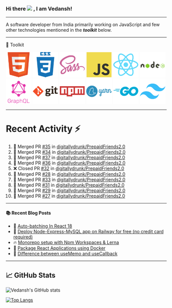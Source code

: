  ### Hi there <img src="https://raw.githubusercontent.com/MartinHeinz/MartinHeinz/master/wave.gif" height="20px"> , I am Vedansh!
 
 ---
 
A software developer from India primarily working on JavaScript and few other technologies mentioned in the ***toolkit*** below.

---

🔧 Toolkit

<img src="https://github.com/devicons/devicon/blob/master/icons/html5/html5-original.svg" alt="HTML" width="80" height="80"/>  <img src="https://github.com/devicons/devicon/blob/master/icons/css3/css3-plain-wordmark.svg" alt="CSS" width="80" height="80"/>   <img src="https://github.com/devicons/devicon/blob/master/icons/sass/sass-original.svg" alt="CSS" width="80" height="80"/>  <img src="https://github.com/devicons/devicon/blob/master/icons/javascript/javascript-original.svg" alt="JavaScript" width="80" height="80"/>  <img src="https://github.com/devicons/devicon/blob/master/icons/react/react-original.svg" alt="NodeJS" width="80" height="80"/>  <img src="https://github.com/devicons/devicon/blob/master/icons/nodejs/nodejs-original-wordmark.svg" alt="NodeJS" width="80" height="80"/>  <img src="https://github.com/devicons/devicon/blob/master/icons/graphql/graphql-plain-wordmark.svg" alt="NodeJS" width="80" height="80"/>  <img src="https://github.com/devicons/devicon/blob/master/icons/git/git-original-wordmark.svg" alt="Git" width="80" height="80"/>  <img src="https://github.com/devicons/devicon/blob/master/icons/npm/npm-original-wordmark.svg" alt="npm" width="80" height="80"/>  <img src="https://github.com/devicons/devicon/blob/master/icons/yarn/yarn-original-wordmark.svg" alt="yarn" width="80" height="80"/> <img src="https://github.com/devicons/devicon/blob/master/icons/go/go-original-wordmark.svg" alt="golang" width="80" height="80"/> <img src="https://github.com/devicons/devicon/blob/master/icons/tailwindcss/tailwindcss-plain.svg" alt="tailwindcss" width="80" height="80"/>

---

# Recent Activity :zap:
<!--START_SECTION:activity-->
1. 🎉 Merged PR [#35](https://github.com/digitallydrunk/PrepaidFriends2.0/pull/35) in [digitallydrunk/PrepaidFriends2.0](https://github.com/digitallydrunk/PrepaidFriends2.0)
2. 🎉 Merged PR [#34](https://github.com/digitallydrunk/PrepaidFriends2.0/pull/34) in [digitallydrunk/PrepaidFriends2.0](https://github.com/digitallydrunk/PrepaidFriends2.0)
3. 🎉 Merged PR [#37](https://github.com/digitallydrunk/PrepaidFriends2.0/pull/37) in [digitallydrunk/PrepaidFriends2.0](https://github.com/digitallydrunk/PrepaidFriends2.0)
4. 🎉 Merged PR [#36](https://github.com/digitallydrunk/PrepaidFriends2.0/pull/36) in [digitallydrunk/PrepaidFriends2.0](https://github.com/digitallydrunk/PrepaidFriends2.0)
5. ❌ Closed PR [#32](https://github.com/digitallydrunk/PrepaidFriends2.0/pull/32) in [digitallydrunk/PrepaidFriends2.0](https://github.com/digitallydrunk/PrepaidFriends2.0)
6. 🎉 Merged PR [#28](https://github.com/digitallydrunk/PrepaidFriends2.0/pull/28) in [digitallydrunk/PrepaidFriends2.0](https://github.com/digitallydrunk/PrepaidFriends2.0)
7. 🎉 Merged PR [#33](https://github.com/digitallydrunk/PrepaidFriends2.0/pull/33) in [digitallydrunk/PrepaidFriends2.0](https://github.com/digitallydrunk/PrepaidFriends2.0)
8. 🎉 Merged PR [#31](https://github.com/digitallydrunk/PrepaidFriends2.0/pull/31) in [digitallydrunk/PrepaidFriends2.0](https://github.com/digitallydrunk/PrepaidFriends2.0)
9. 🎉 Merged PR [#29](https://github.com/digitallydrunk/PrepaidFriends2.0/pull/29) in [digitallydrunk/PrepaidFriends2.0](https://github.com/digitallydrunk/PrepaidFriends2.0)
10. 🎉 Merged PR [#27](https://github.com/digitallydrunk/PrepaidFriends2.0/pull/27) in [digitallydrunk/PrepaidFriends2.0](https://github.com/digitallydrunk/PrepaidFriends2.0)
<!--END_SECTION:activity-->

---

#### :books: Recent Blog Posts
<!-- BLOGPOSTS:START -->
 - 💫 [Auto-batching In React 18](https://vedanshmehra.hashnode.dev/auto-batching-in-react-18)
 - 🚀 [Deploy Node-Express-MySQL app on Railway for free &lpar;no credit card required&rpar;](https://vedanshmehra.hashnode.dev/deploy-node-express-mysql-app-on-railway-for-free-no-credit-card-required)
 - 🔥 [Monorepo setup with Npm Workspaces &amp; Lerna](https://vedanshmehra.hashnode.dev/monorepo-setup-with-npm-workspaces-lerna)
 - 🚀 [Package React Applications using Docker](https://vedanshmehra.hashnode.dev/package-react-applications-using-docker)
 - 💫 [Difference between useMemo and useCallback](https://vedanshmehra.hashnode.dev/difference-between-usememo-and-usecallback)<!-- BLOGPOSTS:END -->
 
---

## &#x1f4c8; GitHub Stats
![Vedansh's GitHub stats](https://github-readme-stats.vercel.app/api?username=imvedanshmehra&theme=react)

[![Top Langs](https://github-readme-stats.vercel.app/api/top-langs/?username=imvedanshmehra&theme=react)](https://github.com/imvedanshmehra/github-readme-stats)
